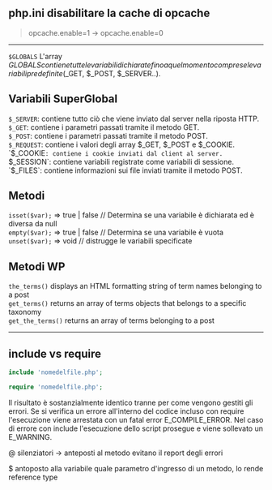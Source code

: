 ## php.ini disabilitare la cache di opcache
> opcache.enable=1  ->  opcache.enable=0

---
`$GLOBALS` L'array $GLOBALS contiene tutte le variabili dichiarate fino a quel momento comprese le variabili predefinite ($_GET, $_POST, $_SERVER..).

## Variabili SuperGlobal

`$_SERVER`: contiene tutto ciò che viene inviato dal server nella riposta HTTP.  
`$_GET`: contiene i parametri passati tramite il metodo GET.  
`$_POST`: contiene i parametri passati tramite il metodo POST.  
`$_REQUEST`: contiene i valori degli array $_GET, $_POST e $_COOKIE.  
`$_COOKIE`: contiene i cookie inviati dal client al server.  
`$_SESSION`: contiene variabili registrate come variabili di sessione.  
`$_FILES`: contiene informazioni sui file inviati tramite il metodo POST.  

## Metodi
`isset($var);` => true | false // Determina se una variabile è dichiarata ed è diversa da null  
`empty($var);` => true | false // Determina se una variabile è vuota  
`unset($var);` => void // distrugge le variabili specificate  

## Metodi WP
`the_terms()` displays an HTML formatting string of term names belonging to a post  
`get_terms()` returns an array of terms objects that belongs to a specific taxonomy  
`get_the_terms()` returns an array of terms belonging to a post  
    
---
## include vs require
```php
include 'nomedelfile.php';  
```
```php
require 'nomedelfile.php';  
```

Il risultato è sostanzialmente identico tranne per come vengono gestiti gli errori. Se si verifica un errore all'interno del codice incluso con require l'esecuzione viene arrestata con un fatal error E_COMPILE_ERROR. Nel caso di errore con include l'esecuzione dello script prosegue e viene sollevato un E_WARNING.

@ silenziatori -> anteposti al metodo evitano il report degli errori

$ antoposto alla variabile quale parametro d'ingresso di un metodo, lo rende reference type